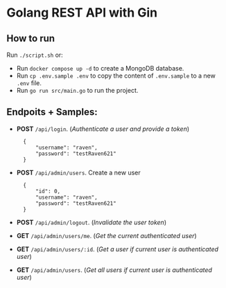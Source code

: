 # Golang REST API with Gin

## How to run

Run `./script.sh` or:

- Run `docker compose up -d` to create a MongoDB database.
- Run `cp .env.sample .env` to copy the content of `.env.sample` to a new `.env` file.
- Run `go run src/main.go` to run the project.

## Endpoits + Samples:

- **POST** `/api/login`. (_Authenticate a user and provide a token_)

  ```
    {
        "username": "raven",
        "password": "testRaven621"
    }
  ```

- **POST** `/api/admin/users`. Create a new user

  ```
    {
        "id": 0,
        "username": "raven",
        "password": "testRaven621"
    }
  ```

- **POST** `/api/admin/logout`. (_Invalidate the user token_)
- **GET** `/api/admin/users/me`. (_Get the current authenticated user_)
- **GET** `/api/admin/users/:id`. (_Get a user if current user is authenticated user_)
- **GET** `/api/admin/users`. (_Get all users if current user is authenticated user_)
